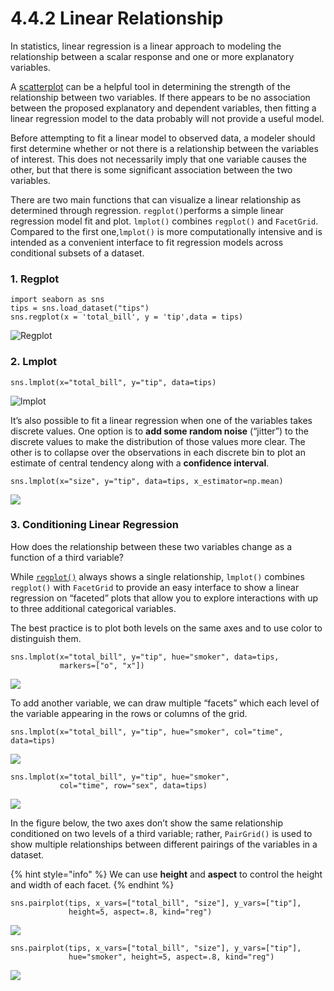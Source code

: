 # 4.4.2 Linear Relationship

In statistics, linear regression is a linear approach to modeling the relationship between a scalar response and one or more explanatory variables.

A [scatterplot](4.4.1-scatter-plot.md) can be a helpful tool in determining the strength of the relationship between two variables. If there appears to be no association between the proposed explanatory and dependent variables, then fitting a linear regression model to the data probably will not provide a useful model. 

Before attempting to fit a linear model to observed data, a modeler should first determine whether or not there is a relationship between the variables of interest. This does not necessarily imply that one variable causes the other, but that there is some significant association between the two variables.

There are two main functions that can visualize a linear relationship as determined through regression. `regplot()`performs a simple linear regression model fit and plot. `lmplot()` combines `regplot()` and `FacetGrid`. Compared to the first one,`lmplot()` is more computationally intensive and is intended as a convenient interface to fit regression models across conditional subsets of a dataset.

### 1. Regplot

```text
import seaborn as sns
tips = sns.load_dataset("tips")
sns.regplot(x = 'total_bill', y = 'tip',data = tips)
```

![Regplot](../../.gitbook/assets/download-7%20%281%29.png)

### 2. Lmplot

```text
sns.lmplot(x="total_bill", y="tip", data=tips)
```

![lmplot](../../.gitbook/assets/download%20%2816%29.png)

It’s also possible to fit a linear regression when one of the variables takes discrete values. One option is to **add some random noise** \(“jitter”\) to the discrete values to make the distribution of those values more clear. The other is to collapse over the observations in each discrete bin to plot an estimate of central tendency along with a **confidence interval**.

```text
sns.lmplot(x="size", y="tip", data=tips, x_estimator=np.mean)
```

![](../../.gitbook/assets/download-5%20%282%29.png)

### 3. Conditioning Linear Regression

How does the relationship between these two variables change as a function of a third variable?

 While [`regplot()`](https://seaborn.pydata.org/generated/seaborn.regplot.html#seaborn.regplot) always shows a single relationship, `lmplot()` combines `regplot()` with `FacetGrid` to provide an easy interface to show a linear regression on “faceted” plots that allow you to explore interactions with up to three additional categorical variables.

The best practice is to plot both levels on the same axes and to use color to distinguish them.

```text
sns.lmplot(x="total_bill", y="tip", hue="smoker", data=tips,
           markers=["o", "x"])
```

![](../../.gitbook/assets/download-4%20%285%29.png)

To add another variable, we can draw multiple “facets” which each level of the variable appearing in the rows or columns of the grid.

```text
sns.lmplot(x="total_bill", y="tip", hue="smoker", col="time", data=tips)
```

![](../../.gitbook/assets/download-3%20%284%29.png)

```text
sns.lmplot(x="total_bill", y="tip", hue="smoker",
           col="time", row="sex", data=tips)
```

![](../../.gitbook/assets/download-2%20%289%29.png)

 In the figure below, the two axes don’t show the same relationship conditioned on two levels of a third variable; rather, `PairGrid()` is used to show multiple relationships between different pairings of the variables in a dataset.

{% hint style="info" %}
We can use **height** and **aspect** to control the height and width of each facet.
{% endhint %}

```text
sns.pairplot(tips, x_vars=["total_bill", "size"], y_vars=["tip"],
             height=5, aspect=.8, kind="reg")
```

![](../../.gitbook/assets/download-1%20%2811%29.png)

```text
sns.pairplot(tips, x_vars=["total_bill", "size"], y_vars=["tip"],
             hue="smoker", height=5, aspect=.8, kind="reg")
```

![](../../.gitbook/assets/download%20%2815%29.png)

